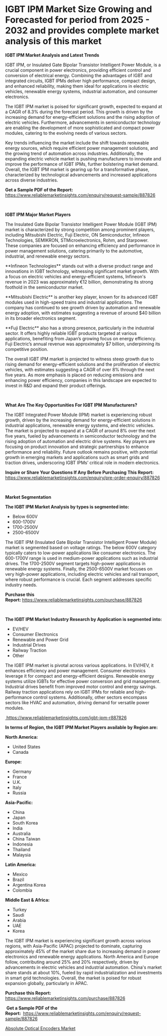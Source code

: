<p><h1>IGBT IPM Market Size Growing and Forecasted for period from 2025 - 2032 and provides complete market analysis of this market</h1></p><p><strong>IGBT IPM Market Analysis and Latest Trends</strong></p>
<p><p>IGBT IPM, or Insulated Gate Bipolar Transistor Intelligent Power Module, is a crucial component in power electronics, providing efficient control and conversion of electrical energy. Combining the advantages of IGBT and integrated circuits, IGBT IPMs deliver high performance, compact design, and enhanced reliability, making them ideal for applications in electric vehicles, renewable energy systems, industrial automation, and consumer electronics.</p><p>The IGBT IPM market is poised for significant growth, expected to expand at a CAGR of 8.3% during the forecast period. This growth is driven by the increasing demand for energy-efficient solutions and the rising adoption of electric vehicles. Furthermore, advancements in semiconductor technology are enabling the development of more sophisticated and compact power modules, catering to the evolving needs of various sectors. </p><p>Key trends influencing the market include the shift towards renewable energy sources, which require efficient power management solutions, and the growing trend of automation across industries. Additionally, the expanding electric vehicle market is pushing manufacturers to innovate and improve the performance of IGBT IPMs, further bolstering market demand. Overall, the IGBT IPM market is gearing up for a transformative phase, characterized by technological advancements and increased applications across diverse industries.</p></p>
<p><strong>Get a Sample PDF of the Report:&nbsp;</strong> <a href="https://www.reliablemarketinsights.com/enquiry/request-sample/887826?utm_campaign=1937&utm_medium=2&utm_source=Github&utm_content=ia&utm_term=06042025&utm_id=igbt-ipm">https://www.reliablemarketinsights.com/enquiry/request-sample/887826</a></p>
<p>&nbsp;</p>
<p><strong>IGBT IPM Major Market Players</strong></p>
<p><p>The Insulated Gate Bipolar Transistor Intelligent Power Module (IGBT IPM) market is characterized by strong competition among prominent players, including Mitsubishi Electric, Fuji Electric, ON Semiconductor, Infineon Technologies, SEMIKRON, STMicroelectronics, Rohm, and Starpower. These companies are focused on enhancing efficiency and performance in power management solutions, catering primarily to the automotive, industrial, and renewable energy sectors.</p><p>**Infineon Technologies** stands out with a diverse product range and innovations in IGBT technology, witnessing significant market growth. With a focus on electric vehicles and energy-efficient systems, Infineon's revenue in 2023 was approximately €12 billion, demonstrating its strong foothold in the semiconductor market.</p><p>**Mitsubishi Electric** is another key player, known for its advanced IGBT modules used in high-speed trains and industrial applications. The company has continued to see growth driven by automation and renewable energy adoption, with estimates suggesting a revenue of around $40 billion in its broader electronics segment.</p><p>**Fuji Electric** also has a strong presence, particularly in the industrial sector. It offers highly reliable IGBT products targeted at various applications, benefiting from Japan’s growing focus on energy efficiency. Fuji Electric’s annual revenue was approximately $7 billion, underpinning its competitive position.</p><p>The overall IGBT IPM market is projected to witness steep growth due to rising demand for energy-efficient solutions and the proliferation of electric vehicles, with estimates suggesting a CAGR of over 8% through the next five years. As more emphasis is placed on reducing emissions and enhancing power efficiency, companies in this landscape are expected to invest in R&D and expand their product offerings.</p></p>
<p>&nbsp;</p>
<p><strong>What Are The Key Opportunities For IGBT IPM Manufacturers?</strong></p>
<p><p>The IGBT Integrated Power Module (IPM) market is experiencing robust growth, driven by the increasing demand for energy-efficient solutions in industrial applications, renewable energy systems, and electric vehicles. The market is projected to expand at a CAGR of around 8% over the next five years, fueled by advancements in semiconductor technology and the rising adoption of automation and electric drive systems. Key players are focusing on product innovation and strategic partnerships to enhance performance and reliability. Future outlook remains positive, with potential growth in emerging markets and applications such as smart grids and traction drives, underscoring IGBT IPMs’ critical role in modern electronics.</p></p>
<p><strong>Inquire or Share Your Questions If Any Before Purchasing This Report:</strong> <a href="https://www.reliablemarketinsights.com/enquiry/pre-order-enquiry/887826?utm_campaign=1937&utm_medium=2&utm_source=Github&utm_content=ia&utm_term=06042025&utm_id=igbt-ipm">https://www.reliablemarketinsights.com/enquiry/pre-order-enquiry/887826</a></p>
<p>&nbsp;</p>
<p><strong>Market Segmentation</strong></p>
<p><strong>The IGBT IPM Market Analysis by types is segmented into:</strong></p>
<p><ul><li>Below 600V</li><li>600-1700V</li><li>1700-2500V</li><li>2500-6500V</li></ul></p>
<p><p>The IGBT IPM (Insulated Gate Bipolar Transistor Intelligent Power Module) market is segmented based on voltage ratings. The below 600V category typically caters to low-power applications like consumer electronics. The 600-1700V range is used in medium-power applications such as industrial drives. The 1700-2500V segment targets high-power applications in renewable energy systems. Finally, the 2500-6500V market focuses on very high-power applications, including electric vehicles and rail transport, where robust performance is crucial. Each segment addresses specific industry needs.</p></p>
<p><strong>Purchase this Report:&nbsp;</strong><a href="https://www.reliablemarketinsights.com/purchase/887826?utm_campaign=1937&utm_medium=2&utm_source=Github&utm_content=ia&utm_term=06042025&utm_id=igbt-ipm">https://www.reliablemarketinsights.com/purchase/887826</a></p>
<p>&nbsp;</p>
<p><strong>The IGBT IPM Market Industry Research by Application is segmented into:</strong></p>
<p><ul><li>EV/HEV</li><li>Consumer Electronics</li><li>Renewable and Power Grid</li><li>Industrial Drives</li><li>Railway Traction</li><li>Other</li></ul></p>
<p><p>The IGBT IPM market is pivotal across various applications. In EV/HEV, it enhances efficiency and power management. Consumer electronics leverage it for compact and energy-efficient designs. Renewable energy systems utilize IGBTs for effective power conversion and grid management. Industrial drives benefit from improved motor control and energy savings. Railway traction applications rely on IGBT IPMs for reliable and high-performance control systems. Additionally, other sectors encompass sectors like HVAC and automation, driving demand for versatile power modules.</p></p>
<p><a href="https://www.reliablemarketinsights.com/igbt-ipm-r887826?utm_campaign=1937&utm_medium=2&utm_source=Github&utm_content=ia&utm_term=06042025&utm_id=igbt-ipm">&nbsp;https://www.reliablemarketinsights.com/igbt-ipm-r887826</a></p>
<p><strong>In terms of Region, the IGBT IPM Market Players available by Region are:</strong></p>
<p>
    <p> <strong> North America: </strong>
        <ul>
            <li>United States</li>
            <li>Canada</li>
        </ul>
        </p> 
    <p> <strong> Europe: </strong>
        <ul>
            <li>Germany</li>
            <li>France</li>
            <li>U.K.</li>
            <li>Italy</li>
            <li>Russia</li>
        </ul>
        </p> 
    <p> <strong> Asia-Pacific: </strong>
        <ul>
            <li>China</li>
            <li>Japan</li>
            <li>South Korea</li>
            <li>India</li>
            <li>Australia</li>
            <li>China Taiwan</li>
            <li>Indonesia</li>
            <li>Thailand</li>
            <li>Malaysia</li>
        </ul>
        </p> 
    <p> <strong> Latin America: </strong>
        <ul>
            <li>Mexico</li>
            <li>Brazil</li>
            <li>Argentina Korea</li>
            <li>Colombia</li>
        </ul>
        </p> 
    <p> <strong> Middle East & Africa: </strong>
        <ul>
            <li>Turkey</li>
            <li>Saudi</li>
            <li>Arabia</li>
            <li>UAE</li>
            <li>Korea</li>
        </ul>
    </p>
    </p>
<p><p>The IGBT IPM market is experiencing significant growth across various regions, with Asia-Pacific (APAC) projected to dominate, capturing approximately 45% of the market share due to increasing demand in power electronics and renewable energy applications. North America and Europe follow, contributing around 25% and 20% respectively, driven by advancements in electric vehicles and industrial automation. China's market share stands at about 10%, fueled by rapid industrialization and investments in smart grid technologies. Overall, the market is poised for robust expansion globally, particularly in APAC.</p></p>
<p><strong>Purchase this Report: </strong><a href="https://www.reliablemarketinsights.com/purchase/887826?utm_campaign=1937&utm_medium=2&utm_source=Github&utm_content=ia&utm_term=06042025&utm_id=igbt-ipm">https://www.reliablemarketinsights.com/purchase/887826</a></p>
<p>&nbsp;<strong>Get a Sample PDF of the Report:&nbsp;&nbsp;</strong><a href="https://www.reliablemarketinsights.com/enquiry/request-sample/887826?utm_campaign=1937&utm_medium=2&utm_source=Github&utm_content=ia&utm_term=06042025&utm_id=igbt-ipm">https://www.reliablemarketinsights.com/enquiry/request-sample/887826</a></p>
<p><strong></strong></p>
<p><p><a href="https://github.com/Krish2023na/Market-Research-Report-List-7/blob/main/absolute-optical-encoders-market.md?utm_campaign=1937&utm_medium=2&utm_source=Github&utm_content=ia&utm_term=06042025&utm_id=igbt-ipm">Absolute Optical Encoders Market</a></p></p>